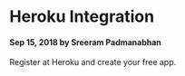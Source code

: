 # Heroku Integration

#### Sep 15, 2018 by Sreeram Padmanabhan

Register at Heroku and create your free app.